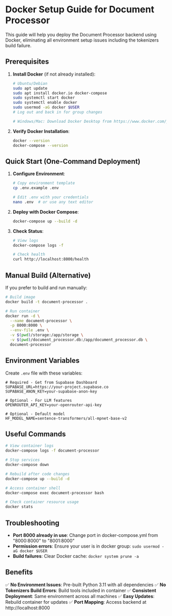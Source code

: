 # Docker Setup Guide for Document Processor

This guide will help you deploy the Document Processor backend using Docker, eliminating all environment setup issues including the tokenizers build failure.

## Prerequisites

1. **Install Docker** (if not already installed):
   ```bash
   # Ubuntu/Debian
   sudo apt update
   sudo apt install docker.io docker-compose
   sudo systemctl start docker
   sudo systemctl enable docker
   sudo usermod -aG docker $USER
   # Log out and back in for group changes
   
   # Windows/Mac: Download Docker Desktop from https://www.docker.com/products/docker-desktop
   ```

2. **Verify Docker Installation**:
   ```bash
   docker --version
   docker-compose --version
   ```

## Quick Start (One-Command Deployment)

1. **Configure Environment**:
   ```bash
   # Copy environment template
   cp .env.example .env
   
   # Edit .env with your credentials
   nano .env  # or use any text editor
   ```

2. **Deploy with Docker Compose**:
   ```bash
   docker-compose up --build -d
   ```

3. **Check Status**:
   ```bash
   # View logs
   docker-compose logs -f
   
   # Check health
   curl http://localhost:8000/health
   ```

## Manual Build (Alternative)

If you prefer to build and run manually:

```bash
# Build image
docker build -t document-processor .

# Run container
docker run -d \
  --name document-processor \
  -p 8000:8000 \
  --env-file .env \
  -v $(pwd)/storage:/app/storage \
  -v $(pwd)/document_processor.db:/app/document_processor.db \
  document-processor
```

## Environment Variables

Create `.env` file with these variables:

```env
# Required - Get from Supabase Dashboard
SUPABASE_URL=https://your-project.supabase.co
SUPABASE_ANON_KEY=your-supabase-anon-key

# Optional - For LLM features
OPENROUTER_API_KEY=your-openrouter-api-key

# Optional - Default model
HF_MODEL_NAME=sentence-transformers/all-mpnet-base-v2
```

## Useful Commands

```bash
# View container logs
docker-compose logs -f document-processor

# Stop services
docker-compose down

# Rebuild after code changes
docker-compose up --build -d

# Access container shell
docker-compose exec document-processor bash

# Check container resource usage
docker stats
```

## Troubleshooting

- **Port 8000 already in use**: Change port in docker-compose.yml from "8000:8000" to "8001:8000"
- **Permission errors**: Ensure your user is in docker group: `sudo usermod -aG docker $USER`
- **Build failures**: Clear Docker cache: `docker system prune -a`

## Benefits

✅ **No Environment Issues**: Pre-built Python 3.11 with all dependencies
✅ **No Tokenizers Build Errors**: Build tools included in container
✅ **Consistent Deployment**: Same environment across all machines
✅ **Easy Updates**: Rebuild container for updates
✅ **Port Mapping**: Access backend at http://localhost:8000